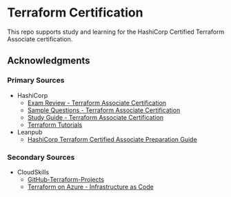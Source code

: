 # Terraform Certification

This repo supports study and learning for the HashiCorp Certified Terraform Associate certification.

## Acknowledgments

### Primary Sources

- HashiCorp
  - [Exam Review - Terraform Associate Certification](https://learn.hashicorp.com/tutorials/terraform/associate-review)
  - [Sample Questions - Terraform Associate Certification](https://learn.hashicorp.com/tutorials/terraform/associate-questions)
  - [Study Guide - Terraform Associate Certification](https://learn.hashicorp.com/tutorials/terraform/associate-study)
  - [Terraform Tutorials](https://learn.hashicorp.com/terraform)
- Leanpub
  - [HashiCorp Terraform Certified Associate Preparation Guide](https://leanpub.com/terraform-certified/)

### Secondary Sources

- CloudSkills
  - [GitHub-Terraform-Projects](https://github.com/cloudskills/terraform-projects)
  - [Terraform on Azure - Infrastructure as Code](https://cloudskills.io/courses/terraform-azure)
